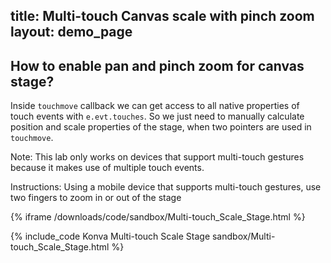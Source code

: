 title: Multi-touch Canvas scale with pinch zoom
layout: demo_page
---

## How to enable pan and pinch zoom for canvas stage?

Inside `touchmove` callback we can get access to all native properties of touch events with `e.evt.touches`. So we just need to manually calculate position and scale properties of the stage, when two pointers are used in `touchmove`.

Note: This lab only works on devices that support multi-touch gestures  because it makes use of multiple touch events.

Instructions: Using a mobile device that supports multi-touch gestures, use two fingers to zoom in or out of the stage

{% iframe /downloads/code/sandbox/Multi-touch_Scale_Stage.html %}

{% include_code Konva Multi-touch Scale Stage sandbox/Multi-touch_Scale_Stage.html %}